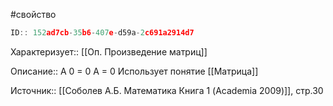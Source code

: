 #свойство

```javascript
ID:: 152ad7cb-35b6-407e-d59a-2c691a2914d7
```

Характеризует:: [[Оп. Произведение матриц]]

Описание:: A 0 = 0 A = 0
Использует понятие [[Матрица]]

Источник:: [[Соболев А.Б. Математика Книга 1 (Academia 2009)]], стр.30